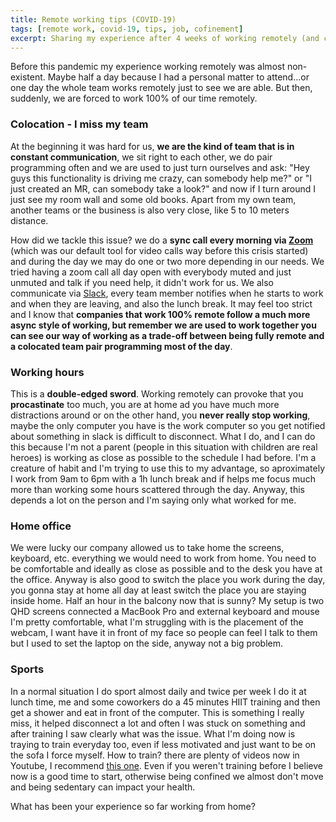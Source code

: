 ```yaml
---
title: Remote working tips (COVID-19)
tags: [remote work, covid-19, tips, job, cofinement]
excerpt: Sharing my experience after 4 weeks of working remotely (and confined)
---
```


Before this pandemic my experience working remotely was almost non-existent. Maybe half a day because I had a personal matter to attend...or one day the whole team works remotely just to see we are able. But then, suddenly, we are forced to work 100% of our time remotely.

### Colocation - I miss my team

At the beginning it was hard for us, **we are the kind of team that is in constant communication**, we sit right to each other, we do pair programming often and we are used to just turn ourselves and ask: "Hey guys this functionality is driving me crazy, can somebody help me?" or "I just created an MR, can somebody take a look?" and now if I turn around I just see my room wall and some old books. Apart from my own team, another teams or the business is also very close, like 5 to 10 meters distance.

How did we tackle this issue? we do a **sync call every morning via [Zoom](https://zoom.us/)** (which was our default tool for video calls way before this crisis started) and during the day we may do one or two more depending in our needs. We tried having a zoom call all day open with everybody muted and just unmuted and talk if you need help, it didn't work for us. We also communicate via [Slack](https://slack.com/), every team member notifies when he starts to work and when they are leaving, and also the lunch break. It may feel too strict and I know that **companies that work 100% remote follow a much more async style of working, but remember we are used to work together you can see our way of working as a trade-off between being fully remote and a colocated team pair programming most of the day**.

### Working hours

This is a **double-edged sword**. Working remotely can provoke that you **procastinate** too much, you are at home ad you have much more distractions around or on the other hand, you **never really stop working**, maybe the only computer you have is the work computer so you get notified about something in slack is difficult to disconnect.
What I do, and I can do this because I'm not a parent (people in this situation with children are real heroes) is working as close as possible to the schedule I had before. I'm a creature of habit and I'm trying to use this to my advantage, so aproximately I work from 9am to 6pm with a 1h lunch break and if helps me focus much more than working some hours scattered through the day. Anyway, this depends a lot on the person and I'm saying only what worked for me.

### Home office

We were lucky our company allowed us to take home the screens, keyboard, etc. everything we would need to work from home. You need to be comfortable and ideally as close as possible and to the desk you have at the office. Anyway is also good to switch the place you work during the day, you gonna stay at home all day at least switch the place you are staying inside home. Half an hour in the balcony now that is sunny?
My setup is two QHD screens connected a MacBook Pro and external keyboard and mouse I'm pretty comfortable, what I'm struggling with is the placement of the webcam, I want have it in front of my face so people can feel I talk to them but I used to set the laptop on the side, anyway not a big problem.

### Sports

In a normal situation I do sport almost daily and twice per week I do it at lunch time, me and some coworkers do a 45 minutes HIIT training and then get a shower and eat in front of the computer. This is something I really miss, it helped disconnect a lot and often I was stuck on something and after training I saw clearly what was the issue. What I'm doing now is traying to train everyday too, even if less motivated and just want to be on the sofa I force myself. How to train? there are plenty of videos now in Youtube, I recommend [this one](https://www.youtube.com/watch?v=vc1E5CfRfos). Even if you weren't training before I believe now is a good time to start, otherwise being confined we almost don't move and being sedentary can impact your health.

What has been your experience so far working from home?
